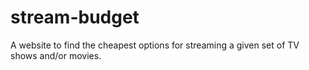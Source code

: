 # stream-budget
A website to find the cheapest options for streaming a given set of TV shows and/or movies.
